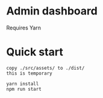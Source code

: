 # Admin dashboard

Requires Yarn

# Quick start
```
copy ./src/assets/ to ./dist/
this is temporary

yarn install
npm run start
```
